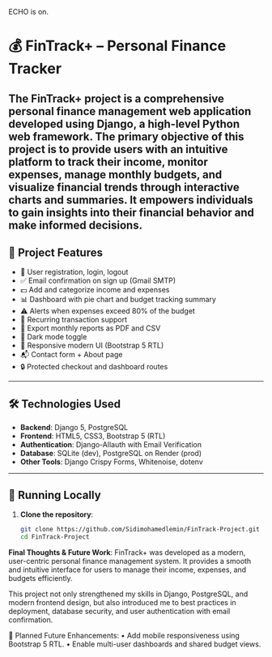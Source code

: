 ECHO is on.
# 💰 FinTrack+ – Personal Finance Tracker

The FinTrack+ project is a comprehensive personal finance management web application developed using Django, a high-level Python web framework. The primary objective of this project is to provide users with an intuitive platform to track their income, monitor expenses, manage monthly budgets, and visualize financial trends through interactive charts and summaries. It empowers individuals to gain insights into their financial behavior and make informed decisions.
---

## 🚀 Project Features

- 🔐 User registration, login, logout
- ✅ Email confirmation on sign up (Gmail SMTP)
- 💵 Add and categorize income and expenses
- 📊 Dashboard with pie chart and budget tracking summary
- ⚠️ Alerts when expenses exceed 80% of the budget
- 🔁 Recurring transaction support
- 🧾 Export monthly reports as PDF and CSV
- 🌙 Dark mode toggle
- 📁 Responsive modern UI (Bootstrap 5 RTL)
- 📬 Contact form + About page
- 🔒 Protected checkout and dashboard routes

---

## 🛠 Technologies Used

- **Backend**: Django 5, PostgreSQL
- **Frontend**: HTML5, CSS3, Bootstrap 5 (RTL)
- **Authentication**: Django-Allauth with Email Verification
- **Database**: SQLite (dev), PostgreSQL on Render (prod)
- **Other Tools**: Django Crispy Forms, Whitenoise, dotenv

---

## 🧪 Running Locally

1. **Clone the repository**:
   ```bash
   git clone https://github.com/Sidimohamedlemin/FinTrack-Project.git
   cd FinTrack-Project


**Final Thoughts & Future Work**:
FinTrack+ was developed as a modern, user-centric personal finance management system. It provides a smooth and intuitive interface for users to manage their income, expenses, and budgets efficiently.

This project not only strengthened my skills in Django, PostgreSQL, and modern frontend design, but also introduced me to best practices in deployment, database security, and user authentication with email confirmation.

🚀 Planned Future Enhancements:
	•	Add mobile responsiveness using Bootstrap 5 RTL.
    •   Enable multi-user dashboards and shared budget views.